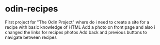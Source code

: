 # odin-recipes
First project for "The Odin Project" where do i need to create a site for a recipe with basic knowledge of HTML
Add a photo on front page and also i changed the links for recipes photos
Add back and previous buttons to navigate between recipes